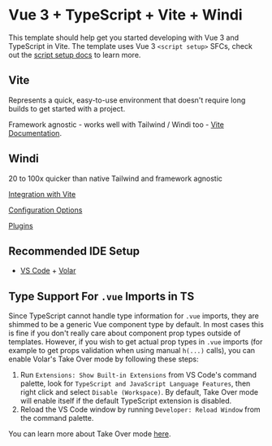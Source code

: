 # Vue 3 + TypeScript + Vite + Windi

This template should help get you started developing with Vue 3 and TypeScript in Vite. The template uses Vue 3 `<script setup>` SFCs, check out the [script setup docs](https://v3.vuejs.org/api/sfc-script-setup.html#sfc-script-setup) to learn more.

## Vite

Represents a quick, easy-to-use environment that doesn't require long builds to get started with a project.

Framework agnostic - works well with Tailwind / Windi too -
[Vite Documentation](https://vitejs.dev/).

## Windi

20 to 100x quicker than native Tailwind and framework agnostic

[Integration with Vite](https://windicss.org/integrations/vite.html)

[Configuration Options](https://windicss.org/guide/configuration.html)

[Plugins](https://tailwindcss.com/docs/plugins)

## Recommended IDE Setup

- [VS Code](https://code.visualstudio.com/) + [Volar](https://marketplace.visualstudio.com/items?itemName=Vue.volar)

## Type Support For `.vue` Imports in TS

Since TypeScript cannot handle type information for `.vue` imports, they are shimmed to be a generic Vue component type by default. In most cases this is fine if you don't really care about component prop types outside of templates. However, if you wish to get actual prop types in `.vue` imports (for example to get props validation when using manual `h(...)` calls), you can enable Volar's Take Over mode by following these steps:

1. Run `Extensions: Show Built-in Extensions` from VS Code's command palette, look for `TypeScript and JavaScript Language Features`, then right click and select `Disable (Workspace)`. By default, Take Over mode will enable itself if the default TypeScript extension is disabled.
2. Reload the VS Code window by running `Developer: Reload Window` from the command palette.

You can learn more about Take Over mode [here](https://github.com/johnsoncodehk/volar/discussions/471).
